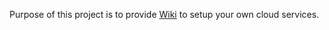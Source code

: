 Purpose of this project is to provide [Wiki](https://github.com/dzaninov/cloud/wiki) to setup your own cloud services.
